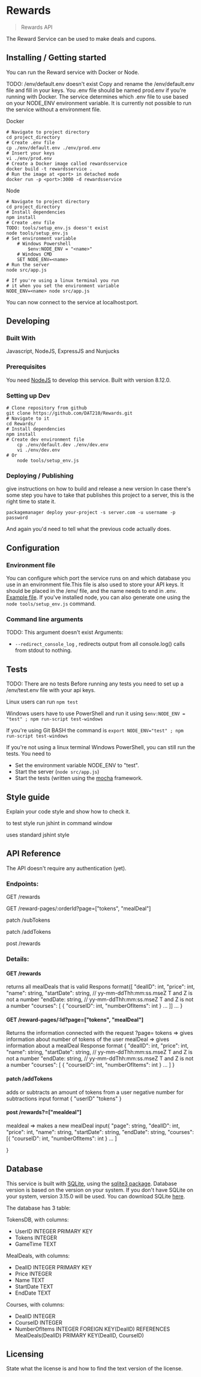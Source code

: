 # Rewards
> Rewards API

The Reward Service can be used to make deals and cupons.

## Installing / Getting started

You can run the Reward service with Docker or Node.

TODO: /env/default.env doesn't exist
Copy and rename the /env/default.env file and fill in your keys.
You .env file should be named prod.env if you're running with Docker.
The service determines which .env file to use based on your NODE_ENV environment variable.
It is currently not possible to run the service without a environment file.

Docker
```shell
# Navigate to project directory
cd project_directory
# Create .env file
cp ./env/default.env ./env/prod.env
# Insert your keys
vi ./env/prod.env
# Create a Docker image called rewardsservice
docker build -t rewardsservice .
# Run the image at <port> in detached mode
docker run -p <port>:3000 -d rewardsservice
```

Node
```shell
# Navigate to project directory
cd project_directory
# Install dependencies
npm install
# Create .env file
TODO: tools/setup_env.js doesn't exist
node tools/setup_env.js
# Set environment variable
	# Windows Powershell
    	$env:NODE_ENV = "<name>"
	# Windows CMD
	SET NODE_ENV=<name>
# Run the server
node src/app.js

# If you're using a linux terminal you run
# it when you set the environment variable
NODE_ENV=<name> node src/app.js
```

You can now connect to the service at localhost:port.

## Developing

### Built With
Javascript, NodeJS, ExpressJS and Nunjucks

### Prerequisites
You need [NodeJS](https://nodejs.org) to develop this service. Built with version 8.12.0.

### Setting up Dev

```shell
# Clone repository from github
git clone https://github.com/DAT210/Rewards.git
# Navigate to it
cd Rewards/
# Install dependencies
npm install
# Create dev environment file
	cp ./env/default.dev ./env/dev.env
	vi ./env/dev.env
# Or
	node tools/setup_env.js
```

### Deploying / Publishing
give instructions on how to build and release a new version
In case there's some step you have to take that publishes this project to a
server, this is the right time to state it.

```shell
packagemanager deploy your-project -s server.com -u username -p password
```

And again you'd need to tell what the previous code actually does.


## Configuration

### Environment file

You can configure which port the service runs on and which database you use in an environment file.This file is also used to store your API keys. It should be placed in the /env/ file, and the name needs to end in .env. [Example file](env/default.env). If you've installed node, you can also generate one using the ```node tools/setup_env.js``` command.

### Command line arguments

TODO: This argument doesn't exist
Arguments:
- ```--redirect_console_log``` , redirects output from all console.log() calls from stdout to nothing. 

## Tests

TODO: There are no tests
Before running any tests you need to set up a /env/test.env file with 
your api keys.

Linux users can run `npm test`

Windows users have to use PowerShell and run it using `$env:NODE_ENV = "test" ; npm run-script test-windows`

If you're using Git BASH the command is `export NODE_ENV="test" ; npm run-script test-windows`

If you're not using a linux terminal Windows PowerShell, you can still run the tests. You need to
- Set the environment variable NODE_ENV to "test".
- Start the server (`node src/app.js`)
- Start the tests (written using the [mocha](https://mochajs.org/) framework.

## Style guide
Explain your code style and show how to check it.

to test style run
	jshint <file to test> 
in command window

uses standard jshint style
## API Reference

The API doesn't require any authentication (yet).

### Endpoints:
GET /rewards

GET /reward-pages/:orderId?page=["tokens", "mealDeal"]

patch /subTokens

patch /addTokens

post /rewards

### Details:
#### GET /rewards 
  returns all mealDeals that is valid
  	Respons format{[
              "dealID":      int,
              "price":       int,
              "name":        string,
              "startDate":   string, // yy-mm-ddThh:mm:ss.mseZ  T and Z is not a number
              "endDate:      string, // yy-mm-ddThh:mm:ss.mseZ T and Z is not a number
              "courses": [
                  {
                      "courseID": int,
                      "numberOfItems": int
                  }
                  ...
              ]]
	      ...
            }

#### GET /reward-pages/:Id?page=["tokens", "mealDeal"]
  Returns the information connected with the request
   ?page=
      tokens => gives information about number of tokens of the user
      mealDeal => gives information about a mealDeal
            Response format
            {
              "dealID":      int,
              "price":       int,
              "name":        string,
              "startDate":   string, // yy-mm-ddThh:mm:ss.mseZ  T and Z is not a number
              "endDate:      string, // yy-mm-ddThh:mm:ss.mseZ T and Z is not a number
              "courses": [
                  {
                      "courseID": int,
                      "numberOfItems": int
                  }
                  ...
              ]
            }

#### patch /addTokens
  adds or subtracts an amount of tokens from a user negative number for subtractions
  input format
  {
    "userID"
    "tokens"
  }
  
#### post /rewards?=["mealdeal"]
mealdeal => makes a new mealDeal
  input{
    "page": string,
    "dealID": int,
    "price": int,
    "name": string,
    "startDate": string,
    "endDate": string,
    "courses": [{
          "courseID": int,
          "numberOfItems": int
    }
          ...
    ]
    
  }

## Database

This service is built with [SQLite](https://www.sqlite.org/), using the [sqlite3 package](https://www.npmjs.com/package/sqlite3). Database version is based on the version on your system. If you don't have SQLite on your system, version 3.15.0 will be used. You can download SQLite [here](https://www.sqlite.org/download.html).

The database has 3 table:

TokensDB, with columns:
- UserID	INTEGER PRIMARY KEY
- Tokens	INTEGER
- GameTime		TEXT

MealDeals, with columns:
- DealID INTEGER PRIMARY KEY
- Price INTEGER
- Name TEXT
- StartDate TEXT
- EndDate TEXT

Courses, with columns:
- DealID INTEGER
- CourseID INTEGER
- NumberOfItems INTEGER
FOREIGN KEY(DealID)
REFERENCES MealDeals(DealID)
PRIMARY KEY(DealID, CourseID)


## Licensing

State what the license is and how to find the text version of the license.
